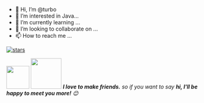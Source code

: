 - 👋 Hi, I’m @turbo
- 👀 I’m interested in Java...
- 🌱 I’m currently learning ...
- 💞️ I’m looking to collaborate on ...
- 📫 How to reach me ...

[![stars](https://github-readme-stats.vercel.app/api?username=turboyuu)](https://github.com/turboYuu)

<!---
yutao-turbo/yutao-turbo is a ✨ special ✨ repository because its `README.md` (this file) appears on your GitHub profile.
You can click the Preview link to take a look at your changes.
--->
<img src="https://media.giphy.com/media/LnQjpWaON8nhr21vNW/giphy.gif" width="60"> <img src="https://media.giphy.com/media/WTuCaBt2X4TIdk5qok/giphy.gif" width="80"> <em><b>I love to make friends.</b> so if you want to say <b>hi, I'll be happy to meet you more!</b> 😊</em>
